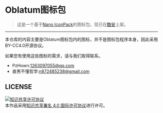 # Oblatum图标包

> 这是一个基于[Nano IconPack](https://github.com/by-syk/NanoIconPack)的图标包，现已在[酷安](https://www.coolapk.com/apk/com.oblatum.iconpack)上架。
---
本仓库的内容主要是Oblatum图标包内的图标，并不是图标包程序本身，因此采用BY-CC4.0开源协议。


如果您有使用这些图标的需求，请与我们取得联系。
- PzHown:1263097055@qq.com
- 直男不懂哲学:n872485238@gmail.com

## LICENSE
<a rel="license" href="http://creativecommons.org/licenses/by/4.0/"><img alt="知识共享许可协议" style="border-width:0" src="https://i.creativecommons.org/l/by/4.0/88x31.png" /></a><br />本作品采用<a rel="license" href="http://creativecommons.org/licenses/by/4.0/">知识共享署名 4.0 国际许可协议</a>进行许可。